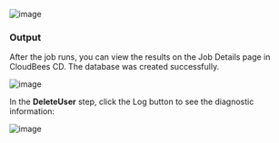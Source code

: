 

![image](images/DeleteUser/EC-WLSDeleteUserStatus2.png)


### Output

After the job runs, you can view the results on the Job Details page in CloudBees CD. The database was created successfully.

![image](images/DeleteUser/EC-WLSDeleteUserStatus3.png)

In the **DeleteUser** step, click the Log button to see the diagnostic information:


![image](images/DeleteUser/EC-WLSDeleteUserStatus4.png)


